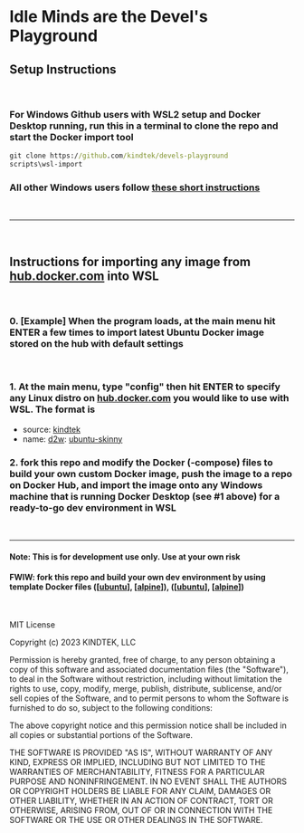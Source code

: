 # Idle Minds are the **Devel's Playground**

## Setup Instructions  

&nbsp;

### For Windows Github users with WSL2 setup and Docker Desktop running, run this in a terminal to clone the repo and start the Docker import tool

``` bat
git clone https://github.com/kindtek/devels-playground
scripts\wsl-import
```

### All other Windows users follow [these short instructions](https://github.com/kindtek/devels-workshop#idle-hands-are-the-devels-workshop)  

&nbsp;

----------------------------------------------------------------------------------

&nbsp;
&nbsp;

## Instructions for importing any image from [hub.docker.com](https://hub.docker.com/) into WSL

&nbsp;

### 0. [Example] When the program loads, at the main menu hit ENTER a few times to import latest Ubuntu Docker image stored on the hub with default settings

&nbsp;

### 1. At the main menu, type "config" then hit ENTER to specify any Linux distro on [hub.docker.com](https://hub.docker.com/) you would like to use with WSL. The format is

- source: [kindtek](https://hub.docker.com/u/kindtek)
- name: [d2w](https://hub.docker.com/r/kindtek/d2w/tags): [ubuntu-skinny](https://hub.docker.com/layers/kindtek/d2w/ubuntu-skinny/images/)

### 2. fork this repo and modify the Docker (-compose) files to build your own custom Docker image, push the image to a repo on Docker Hub, and import the image onto any Windows machine that is running Docker Desktop (see #1 above) for a ready-to-go dev environment in WSL

&nbsp;
&nbsp;

----------------------------------------------------------------------------------

#### Note: This is for development use only. Use at your own risk

#### FWIW: fork this repo and build your own dev environment by using template Docker files ([[ubuntu](docker-compose.ubuntu.yaml)], [[alpine](docker-compose.alpine.yaml)]), ([[ubuntu](dockerfile.ubuntu.yaml)], [[alpine](dockerfile.alpine.yaml)])

&nbsp;
&nbsp;&nbsp;
&nbsp;
&nbsp;
&nbsp;
&nbsp;
&nbsp;

MIT License

Copyright (c) 2023 KINDTEK, LLC

Permission is hereby granted, free of charge, to any person obtaining a copy
of this software and associated documentation files (the "Software"), to deal
in the Software without restriction, including without limitation the rights
to use, copy, modify, merge, publish, distribute, sublicense, and/or sell
copies of the Software, and to permit persons to whom the Software is
furnished to do so, subject to the following conditions:

The above copyright notice and this permission notice shall be included in all
copies or substantial portions of the Software.

THE SOFTWARE IS PROVIDED "AS IS", WITHOUT WARRANTY OF ANY KIND, EXPRESS OR
IMPLIED, INCLUDING BUT NOT LIMITED TO THE WARRANTIES OF MERCHANTABILITY,
FITNESS FOR A PARTICULAR PURPOSE AND NONINFRINGEMENT. IN NO EVENT SHALL THE
AUTHORS OR COPYRIGHT HOLDERS BE LIABLE FOR ANY CLAIM, DAMAGES OR OTHER
LIABILITY, WHETHER IN AN ACTION OF CONTRACT, TORT OR OTHERWISE, ARISING FROM,
OUT OF OR IN CONNECTION WITH THE SOFTWARE OR THE USE OR OTHER DEALINGS IN THE
SOFTWARE.
